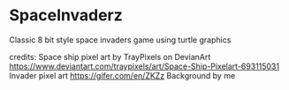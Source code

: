 # SpaceInvaderz
 Classic 8 bit style space invaders game using turtle graphics

credits:
Space ship pixel art by TrayPixels on DevianArt https://www.deviantart.com/traypixels/art/Space-Ship-Pixelart-693115031
Invader pixel art https://gifer.com/en/ZKZz
Background by me